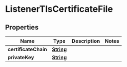 

# ListenerTlsCertificateFile


## Properties

| Name | Type | Description | Notes |
|------------ | ------------- | ------------- | -------------|
|**certificateChain** | [**String**](String.md) |  |  |
|**privateKey** | [**String**](String.md) |  |  |




